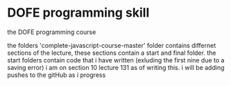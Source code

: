 # DOFE programming skill

the DOFE programming course

the folders 'complete-javascript-course-master' folder contains differnet sections of the lecture, these sections contain a start and final folder. the start folders contain code that i have written (exluding the first nine due to a saving error)
i am on section 10 lecture 131 as of writing this.
i will be adding pushes to the gitHub as i progress
